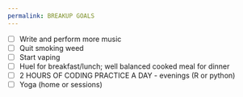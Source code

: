 ```yaml
---
permalink: BREAKUP GOALS
---
```

- [ ] Write and perform more music 
- [ ] Quit smoking weed 
- [ ] Start vaping 
- [ ] Huel for breakfast/lunch; well balanced cooked meal for dinner 
- [ ] 2 HOURS OF CODING PRACTICE A DAY - evenings (R or python) 
- [ ] Yoga (home or sessions)